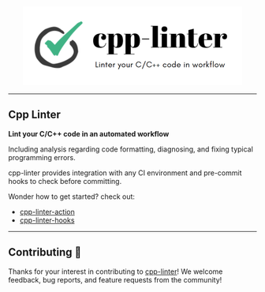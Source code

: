 <p align="center">
    <img src="/assets/readme-banner.png" width="444" height="160" alt="" />
</p>

---

## Cpp Linter

**Lint your C/C++ code in an automated workflow** 

Including analysis regarding code formatting, diagnosing, and fixing typical programming errors.

cpp-linter provides integration with any CI environment and pre-commit hooks to check before committing.

Wonder how to get started? check out:

* [cpp-linter-action](https://github.com/cpp-linter/cpp-linter-action)
* [cpp-linter-hooks](https://github.com/cpp-linter/cpp-linter-hooks)

---

## Contributing 💪

Thanks for your interest in contributing to [cpp-linter](https://github.com/cpp-linter)! We welcome feedback, bug reports, and feature requests from the community!